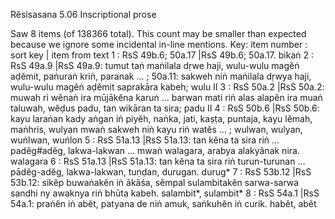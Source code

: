 Rĕsisasana		5.06	Inscriptional prose

Saw 8 items (of 138366 total). This count may be smaller than expected because we ignore some incidental in-line mentions.
Key: item number : sort key | item from text
1 : RsS 49b.6; 50a.17 |RsS 49b.6; 50a.17.  bikaṅ
2 : RsS 49a.9 |RsS 49a.9: tumut taṅ maṅilala dṛwe haji, wulu-wulu magĕṅ aḍĕmit, paṅuraṅ kriṅ, paranak ... ; 50a.11: sakweh niṅ maṅilala dṛwya haji, wulu-wulu magĕṅ aḍĕmit saprakāra kabeh;  wulu II
3 : RsS 50a.2 |RsS 50a.2: muwah ri wĕnaṅ ira mūjākĕna karuṅ ... barwan mati riṅ alas alapĕn ira muaṅ taluwah, wĕḍus padu, tan wikāran ta sira;  padu II
4 : RsS 50b.6 |RsS 50b.6: kayu laraṅan kady aṅgan iṅ piyĕh, naṅka, jati, kaṣṭa, puntaja, kayu lĕmah, maṅhris, wulyan mwaṅ sakweh niṅ kayu riṅ watĕs ... ;  wulwan, wulyan, wuṅlwan, wuṅlon
5 : RsS 51a.13 |RsS 51a.13: tan kĕna ta sira riṅ ... padĕg#adĕg, lakwa-lakwan ... mwaṅ walagara, arabya alakyânak nira.  walagara
6 : RsS 51a.13 |RsS 51a.13: tan kĕna ta sira riṅ turun-turunan ... pādĕg-adĕg, lakwa-lakwan, tuṇḍan, durugan.  durug*
7 : RsS 53b.12 |RsS 53b.12: sikĕp buwaṅakĕn iṅ ākāśa, sĕmpal sulambitakĕn sarwa-sarwa sandhi ny awaknya riṅ bhūta kabeh.  salambit*, sulambit*
8 : RsS 54a.1 |RsS 54a.1: praṅĕn iṅ abĕt, patyana de niṅ amuk, saṅkuhĕn iṅ curik.  habĕt, abĕt
